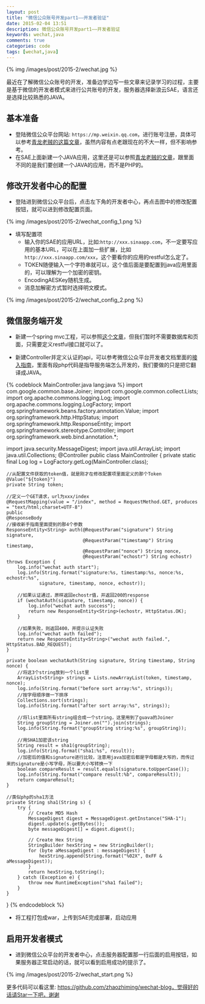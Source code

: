 ```yaml
---
layout: post
title: "微信公众账号开发part1——开发者验证"
date: 2015-02-04 13:51
description: 微信公众账号开发part1——开发者验证
keywords: wechat,java
comments: true
categories: code
tags: [wechat,java]
---
```


{% img /images/post/2015-2/wechat.jpg %}  
  
最近在了解微信公众账号的开发，准备边学边写一些文章来记录学习的过程，主要是基于微信的开发者模式来进行公共账号的开发，服务器选择新浪云SAE，语言还是选择比较熟悉的JAVA。  
  
<!--more-->  

## 基本准备

* 登陆微信公众平台网站: `https://mp.weixin.qq.com`，进行账号注册，具体可以参考[青龙老贼的这篇文章][wechat_register]，虽然内容有点老跟现在的不大一样，但不影响参考。
* 在SAE上面新建一个JAVA应用，这里还是可以参照[青龙老贼的文章][sae]，跟里面不同的是我们要创建一个JAVA的应用，而不是PHP的。

## 修改开发者中心的配置
  
* 登陆进到微信公众平台后，点击左下角的开发者中心，再点击图中的修改配置按钮，就可以进到修改配置页面。
  
{% img /images/post/2015-2/wechat_config_1.png %}  
  
* 填写配置项
  * 输入你的SAE的应用URL，比如:`http://xxx.sinaapp.com`，不一定要写应用的基本URL，可以在上面加一些扩展，比如`http://xxx.sinaapp.com/xxx`，这个要看你的应用的restful怎么定了。  
  * TOKEN随便输入一个字符串就可以，这个值后面是要配置到java应用里面的，可以理解为一个加密的密钥。
  * EncodingAESKey随机生成。
  * 消息加解密方式暂时选择明文模式。  
  
{% img /images/post/2015-2/wechat_config_2.png %}  
  
## 微信服务端开发

* 新建一个spring mvc工程，可以参照[这个文章][spring_mvc]，但我们暂时不需要数据库和页面，只需要定义restful接口就可以了。  

* 新建Controller并定义认证的api，可以参考微信公众平台开发者文档里面的[接入指南][wechat_new]，里面有段php代码是指导服务端怎么开发的，我们要做的只是把它翻译成JAVA。
  
{% codeblock MainController.java lang:java %}
import com.google.common.base.Joiner;
import com.google.common.collect.Lists;
import org.apache.commons.logging.Log;
import org.apache.commons.logging.LogFactory;
import org.springframework.beans.factory.annotation.Value;
import org.springframework.http.HttpStatus;
import org.springframework.http.ResponseEntity;
import org.springframework.stereotype.Controller;
import org.springframework.web.bind.annotation.*;

import java.security.MessageDigest;
import java.util.ArrayList;
import java.util.Collections;
@Controller
public class MainController {
    private static final Log log = LogFactory.getLog(MainController.class);

    //从配置文件获取的token值，就是刚才在修改配置项里面定义的那个Token
    @Value("${token}")
    private String token;

    //定义一个GET请求，url为xxx/index
    @RequestMapping(value = "/index", method = RequestMethod.GET, produces = "text/html;charset=UTF-8")
    public
    @ResponseBody
    //接收新手指南里面提到的那4个参数
    ResponseEntity<String> auth(@RequestParam("signature") String signature,
                                @RequestParam("timestamp") String timestamp,
                                @RequestParam("nonce") String nonce,
                                @RequestParam("echostr") String echostr) throws Exception {
        log.info("wechat auth start");
        log.info(String.format("signature:%s, timestamp:%s, nonce:%s, echostr:%s",
                signature, timestamp, nonce, echostr));

        //如果认证通过，原样返回echostr值，并返回200的response
        if (wechatAuth(signature, timestamp, nonce)) {
            log.info("wechat auth success");
            return new ResponseEntity<String>(echostr, HttpStatus.OK);
        }

        //如果失败，则返回400，并提示认证失败
        log.info("wechat auth failed");
        return new ResponseEntity<String>("wechat auth failed.", HttpStatus.BAD_REQUEST);
    }

    private boolean wechatAuth(String signature, String timestamp, String nonce) {
    	//将这3个string放到一个list里
        ArrayList<String> strings = Lists.newArrayList(token, timestamp, nonce);
        log.info(String.format("before sort array:%s", strings));
        //按字母顺序做一下排序
        Collections.sort(strings);
        log.info(String.format("after sort array:%s", strings));

        //将list里面所有string组合成一个string，这里用到了guava的Joiner
        String groupString = Joiner.on("").join(strings);
        log.info(String.format("groupString string:%s", groupString));

        //用SHA1加密该string
        String result = sha1(groupString);
        log.info(String.format("sha1:%s", result));
        //加密后的值和signature进行比较，注意用java加密后都是字母都是大写的，而传过来的signature是小写字母，所以要大小写转换一下
        boolean compareResult = result.equals(signature.toUpperCase());
        log.info(String.format("compare result:%b", compareResult));
        return compareResult;
    }

    //类似php的sha1方法
    private String sha1(String s) {
        try {
            // Create MD5 Hash
            MessageDigest digest = MessageDigest.getInstance("SHA-1");
            digest.update(s.getBytes());
            byte messageDigest[] = digest.digest();

            // Create Hex String
            StringBuilder hexString = new StringBuilder();
            for (byte aMessageDigest : messageDigest) {
                hexString.append(String.format("%02X", 0xFF & aMessageDigest));
            }
            return hexString.toString();
        } catch (Exception e) {
            throw new RuntimeException("sha1 failed");
        }
    }
}
{% endcodeblock %} 

* 将工程打包成war，上传到SAE完成部署，启动应用
  
## 启用开发者模式
  
* 进到微信公众平台的开发者中心，点击服务器配置那一行后面的启用按钮，如果服务器正常启动的话，就可以看到启用成功的提示了。
  
{% img /images/post/2015-2/wechat_start.png %}  
  
更多代码可以看这里: https://github.com/zhaozhiming/wechat-blog，觉得好的话请Star一下吧，谢谢  
  


[wechat_register]: http://segmentfault.com/blog/zetd/1190000000356021
[sae]: http://segmentfault.com/blog/zetd/1190000000356067
[spring_mvc]: https://confluence.jetbrains.com/display/IntelliJIDEA/Getting+Started+with+Spring+MVC,+Hibernate+and+JSON
[wechat_new]: http://mp.weixin.qq.com/wiki/17/2d4265491f12608cd170a95559800f2d.html
